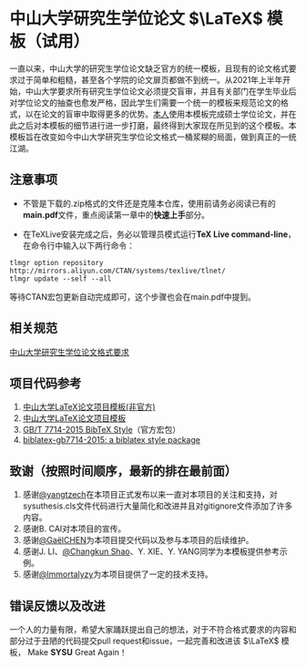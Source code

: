 # 中山大学研究生学位论文 $\LaTeX$ 模板（试用）
一直以来，中山大学的研究生学位论文缺乏官方的统一模板，且现有的论文格式要求过于简单和粗糙，甚至各个学院的论文扉页都做不到统一。从2021年上半年开始，中山大学要求所有研究生学位论文必须提交盲审，并且有关部门在学生毕业后对学位论文的抽查也愈发严格，因此学生们需要一个统一的模板来规范论文的格式，以在论文的盲审中取得更多的优势。[本人](https://github.com/1FCENdoge)使用本模板完成硕士学位论文，并在此之后对本模板的细节进行进一步打磨，最终得到大家现在所见到的这个模板。本模板旨在改变如今中山大学研究生学位论文格式一桶浆糊的局面，做到真正的一统江湖。

## 注意事项
* 不管是下载的.zip格式的文件还是克隆本仓库，使用前请务必阅读已有的**main.pdf**文件，重点阅读第一章中的**快速上手**部分。

* 在TeXLive安装完成之后，务必以管理员模式运行**TeX Live command-line**，在命令行中输入以下两行命令：
```
tlmgr option repository http://mirrors.aliyun.com/CTAN/systems/texlive/tlnet/
tlmgr update --self --all
```
等待CTAN宏包更新自动完成即可，这个步骤也会在main.pdf中提到。

## 相关规范
[中山大学研究生学位论文格式要求](http://graduate.sysu.edu.cn/rules)

## 项目代码参考
1. [中山大学LaTeX论文项目模板(非官方)](https://gitlab.com/sysu-gitlab/latex-group/thesis/-/tree/dev)
1. [中山大学LaTeX论文项目模板](https://github.com/SYSU-SCC/sysu-thesis)
1. [GB/T 7714-2015 BibTeX Style](https://github.com/zepinglee/gbt7714-bibtex-style)（官方宏包）
1. [biblatex-gb7714-2015: a biblatex style package](https://github.com/hushidong/biblatex-gb7714-2015)

## 致谢（按照时间顺序，最新的排在最前面）
1. 感谢[@yangtzech](https://github.com/yangtzech)在本项目正式发布以来一直对本项目的关注和支持，对sysuthesis.cls文件代码进行大量简化和改进并且对gitignore文件添加了许多内容。
1. 感谢B. CAI对本项目的宣传。
1. 感谢[@GaëlCHEN](https://github.com/GaelCHEN)为本项目提交代码以及参与本项目的后续维护。
1. 感谢J. LI、[@Changkun Shao](https://github.com/ShaoChangk)、Y. XIE、Y. YANG同学为本模板提供参考示例。
1. 感谢[@Immortalyzy](https://github.com/Immortalyzy)为本项目提供了一定的技术支持。

## 错误反馈以及改进
一个人的力量有限，希望大家踊跃提出自己的想法，对于不符合格式要求的内容和部分过于丑陋的代码提交pull request和issue，一起完善和改进该 $\LaTeX$ 模板， Make **SYSU** Great Again！
